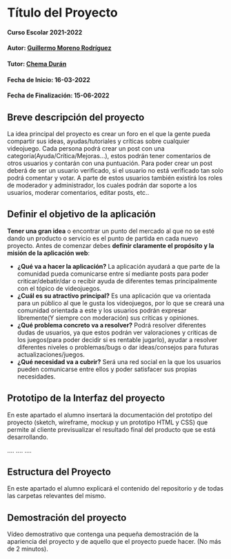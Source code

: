 # Título del Proyecto

#### Curso Escolar 2021-2022
#### Autor: [Guillermo Moreno Rodríguez](https://github.com/guille3218)
#### Tutor: [Chema Durán](https://github.com/chemaduran)
#### Fecha de Inicio: 16-03-2022
#### Fecha de Finalización: 15-06-2022

## Breve descripción del proyecto

La idea principal del proyecto es crear un foro en el que la gente pueda compartir sus ideas, ayudas/tutoriales y críticas sobre cualquier videojuego. Cada persona podrá crear un post con una categoría(Ayuda/Crítica/Mejoras...), estos podrán tener comentarios de otros usuarios y contarán con una puntuación. Para poder crear un post deberá de ser un usuario verificado, si el usuario no está verificado tan solo podrá comentar y votar. A parte de estos usuarios también existirá los roles de moderador y administrador, los cuales podrán dar soporte a los usuarios, moderar comentarios, editar posts, etc..


## Definir el objetivo de la aplicación
**Tener una gran idea** o encontrar un punto del mercado al que no se esté dando un producto o servicio es el punto de partida en cada nuevo proyecto. Antes de comenzar debes **definir claramente el propósito y la misión de la aplicación web**:

- **¿Qué va a hacer la aplicación?**
    La aplicación ayudará a que parte de la comunidad pueda comunicarse entre sí mediante posts para poder criticar/debatir/dar o recibir ayuda de diferentes temas principalmente con el tópico de videojuegos.
- **¿Cuál es su atractivo principal?** 
    Es una aplicación que va orientada para un público al que le gusta los videojuegos, por lo que se creará una comunidad orientada a este y los usuarios podrán expresar libremente(Y siempre con moderación) sus críticas y opiniones.
- **¿Qué problema concreto va a resolver?** 
    Podrá resolver diferentes dudas de usuarios, ya que estos podrán ver valoraciones y criticas de los juegos(para poder decidir si es rentable jugarlo), ayudar a resolver diferentes niveles o problemas/bugs o dar ideas/consejos para futuras actualizaciones/juegos.
- **¿Qué necesidad va a cubrir?**
    Será una red social en la que los usuarios pueden comunicarse entre ellos y poder satisfacer sus propias necesidades.
## Prototipo de la Interfaz del proyecto

En este apartado el alumno insertará la documentación del prototipo del proyecto (sketch, wireframe, mockup y un prototipo HTML y CSS)  que permite al cliente previsualizar el resultado final del producto que se está desarrollando.

....
....
....

## Estructura del Proyecto

En este apartado el alumno explicará el contenido del repositorio y de todas las carpetas relevantes del mismo.

## Demostración del proyecto

Vídeo demostrativo que contenga una pequeña demostración de la apariencia del proyecto y de aquello que el proyecto puede hacer. (No más de 2 minutos).
